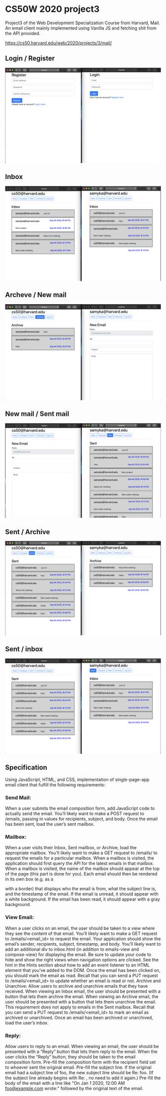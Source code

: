 # CS50W 2020 project3

Project3 of the Web Development Specialization Course from Harvard, Mail. An email client mainly implemented using Vanilla JS and fetching shit from the API provided.

 https://cs50.harvard.edu/web/2020/projects/3/mail/

<h2>Login / Register</h2>
<img src="/screenshots/1.png">
<h2>Inbox</h2>
<img src="/screenshots/2.png">
<h2>Archeve / New mail</h2>
<img src="/screenshots/3.png">
<h2>New mail /  Sent mail</h2>
<img src="/screenshots/4.png">
  <h2>Sent / Archive</h2>
<img src="/screenshots/5.png">
<h2>Sent / inbox</h2>
<img src="/screenshots/6.png">


## Specification

Using JavaScript, HTML, and CSS, implementation of single-page-app email client that fulfill the following requirements:

### Send Mail: 
When a user submits the email composition form, add JavaScript code to actually send the email.
You’ll likely want to make a POST request to /emails, passing in values for recipients, subject, and body.
Once the email has been sent, load the user’s sent mailbox.

### Mailbox: 

When a user visits their Inbox, Sent mailbox, or Archive, load the appropriate mailbox.
You’ll likely want to make a GET request to /emails/<mailbox> to request the emails for a particular mailbox.
When a mailbox is visited, the application should first query the API for the latest emails in that mailbox.
When a mailbox is visited, the name of the mailbox should appear at the top of the page (this part is done for you).
Each email should then be rendered in its own box (e.g. as a <div> with a border) that displays who the email is from, what the subject line is, and the timestamp of the email.
If the email is unread, it should appear with a white background. If the email has been read, it should appear with a gray background.

### View Email:

When a user clicks on an email, the user should be taken to a view where they see the content of that email.
You’ll likely want to make a GET request to /emails/<email_id> to request the email.
Your application should show the email’s sender, recipients, subject, timestamp, and body.
You’ll likely want to add an additional div to inbox.html (in addition to emails-view and compose-view) for displaying the email. Be sure to update your code to hide and show the right views when navigation options are clicked.
See the hint in the Hints section about how to add an event listener to an HTML element that you’ve added to the DOM.
Once the email has been clicked on, you should mark the email as read. Recall that you can send a PUT request to /emails/<email_id> to update whether an email is read or not.
Archive and Unarchive: Allow users to archive and unarchive emails that they have received.
When viewing an Inbox email, the user should be presented with a button that lets them archive the email. When viewing an Archive email, the user should be presented with a button that lets them unarchive the email. This requirement does not apply to emails in the Sent mailbox.
Recall that you can send a PUT request to /emails/<email_id> to mark an email as archived or unarchived.
Once an email has been archived or unarchived, load the user’s inbox.

### Reply: 
Allow users to reply to an email.
When viewing an email, the user should be presented with a “Reply” button that lets them reply to the email.
When the user clicks the “Reply” button, they should be taken to the email composition form.
Pre-fill the composition form with the recipient field set to whoever sent the original email.
Pre-fill the subject line. If the original email had a subject line of foo, the new subject line should be Re: foo. (If the subject line already begins with Re: , no need to add it again.)
Pre-fill the body of the email with a line like "On Jan 1 2020, 12:00 AM foo@example.com wrote:" followed by the original text of the email.